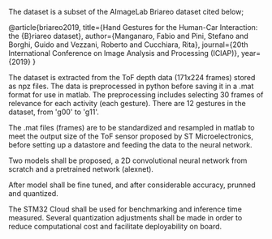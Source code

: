 The dataset is a subset of the AImageLab Briareo dataset cited below;

@article{briareo2019,
  title={Hand Gestures for the Human-Car Interaction: the {B}riareo dataset},
  author={Manganaro, Fabio and Pini, Stefano and Borghi, Guido and Vezzani, Roberto and Cucchiara, Rita},
  journal={20th International Conference on Image Analysis and Processing (ICIAP)},
  year={2019}
}

The dataset is extracted from the ToF depth data (171x224 frames) stored as npz files.
The data is preprocessed in python before saving it in a .mat format for use in matlab.
The preprocessing includes selecting 30 frames of relevance for each activity (each gesture).
There are 12 gestures in the dataset, from 'g00' to 'g11'.

The .mat files (frames) are to be standardized and resampled in matlab to meet the output size of the ToF sensor proposed by ST Microelectronics, 
before setting up a datastore and feeding the data to the neural network.

Two models shall be proposed, a 2D convolutional neural network from scratch and a pretrained network (alexnet).

After model shall be fine tuned, and after considerable accuracy, prunned and quantized.

The STM32 Cloud shall be used for benchmarking and inference time measured.
Several quantization adjustments shall be made in order to reduce computational cost and facilitate deployability on board.
